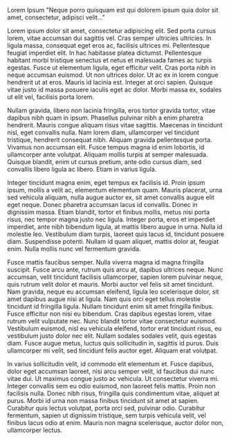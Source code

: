 Lorem Ipsum
"Neque porro quisquam est qui dolorem ipsum quia dolor sit amet, consectetur, adipisci velit..."

Lorem ipsum dolor sit amet, consectetur adipiscing elit. Sed porta cursus lorem, vitae accumsan dui sagittis vel. Cras semper ultricies ultricies. In ligula massa, consequat eget eros ac, facilisis ultrices mi. Pellentesque feugiat imperdiet elit. In hac habitasse platea dictumst. Pellentesque habitant morbi tristique senectus et netus et malesuada fames ac turpis egestas. Fusce ut elementum ligula, eget efficitur velit. Cras porta nibh in neque accumsan euismod. Ut non ultrices dolor. Ut ac ex in lorem congue hendrerit ut at eros. Mauris id lacinia est. Integer at orci sapien. Quisque vitae justo id massa posuere iaculis eget ac dolor. Morbi massa ex, sodales ut elit vel, facilisis porta lorem.

Nullam gravida, libero non lacinia fringilla, eros tortor gravida tortor, vitae dapibus nibh quam in ipsum. Phasellus pulvinar nibh a enim pharetra hendrerit. Mauris congue aliquam risus vitae sagittis. Maecenas in tincidunt nisl, eget convallis nulla. Nam lorem diam, ullamcorper vel tincidunt tristique, hendrerit consequat nibh. Aliquam gravida pellentesque porta. Vivamus non accumsan elit. Fusce tempus magna id enim lobortis, id ullamcorper ante volutpat. Aliquam mollis turpis at semper malesuada. Quisque blandit, enim ut cursus pretium, ante odio cursus diam, sed convallis libero ligula ac libero. Etiam in varius ligula.

Integer tincidunt magna enim, eget tempus ex facilisis id. Proin ipsum ipsum, mollis a velit ac, elementum elementum quam. Mauris placerat, urna sed vehicula aliquam, nulla augue auctor ex, sit amet convallis augue elit eget neque. Donec pharetra accumsan lacus id convallis. Donec in dignissim massa. Etiam blandit, tortor et finibus mollis, metus nisi porta risus, nec tempor magna justo nec ligula. Integer porta, eros et imperdiet imperdiet, ante nibh bibendum ligula, at mattis libero augue in urna. Nulla id molestie leo. Vestibulum diam turpis, laoreet quis lacus id, tincidunt posuere diam. Suspendisse potenti. Nullam id quam aliquet, mattis dolor at, feugiat enim. Nulla mollis nunc vel fermentum gravida.

Fusce mattis faucibus semper. Nulla viverra magna id magna fringilla suscipit. Fusce arcu ante, rutrum quis arcu at, dapibus ultrices neque. Nunc accumsan, velit tincidunt facilisis ullamcorper, sapien lorem pulvinar neque, quis rutrum velit dolor et mauris. Morbi auctor vel felis sit amet tincidunt. Nam gravida, neque eu accumsan eleifend, ligula leo scelerisque dolor, sit amet dapibus augue nisi at ligula. Nam quis orci eget tellus molestie tincidunt id fringilla ligula. Nullam tincidunt enim sit amet fringilla finibus. Fusce efficitur non nisi eu bibendum. Cras dapibus egestas lorem, vitae rutrum velit vulputate nec. Nunc blandit tortor vitae consectetur euismod. Vestibulum euismod, nisl eu vehicula eleifend, tortor erat tincidunt risus, eu vestibulum justo dolor nec elit. Nullam sodales sodales velit, quis egestas diam. Fusce augue metus, luctus quis sollicitudin in, sagittis id purus. Duis ullamcorper mi velit, sed tincidunt felis auctor eget. Aliquam erat volutpat.

In varius sollicitudin velit, id commodo elit elementum et. Fusce dapibus, dolor eget accumsan laoreet, nisi arcu semper velit, id faucibus dui nunc vitae dui. Ut maximus congue justo ac vehicula. Ut consectetur viverra mi. Integer convallis sem eu odio euismod, non laoreet felis mattis. Proin non facilisis nulla. Donec nibh risus, fringilla quis condimentum vitae, aliquet at purus. Morbi id urna non massa finibus tincidunt sit amet at sapien. Curabitur quis lectus volutpat, porta orci sed, pulvinar odio. Curabitur fermentum, sapien ut dignissim tristique, sem turpis vehicula velit, vel finibus lacus odio at enim. Mauris non magna scelerisque, auctor dolor non, ullamcorper lectus.
